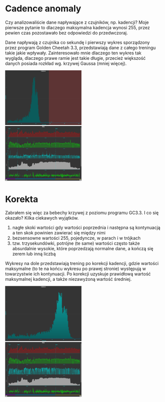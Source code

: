 # Cadence anomaly
Czy analizowaliście dane napływające z czujników, np. kadencji?
Moje pierwsze pytanie to dlaczego maksymalna kadencja wynosi 255, przez pewien czas pozostawało bez odpowiedzi do przedwczoraj.

Dane napływają z czujnika co sekundę i pierwszy wykres sporządzony przez program Golden Cheetah 3.3, przedstawiają dane z całego treningu takie jakie wpływały.
Zainteresowało mnie dlaczego ten wykres tak wygląda, dlaczego prawe ramie jest takie długie, przecież większość danych posiada rozkład wg. krzywej Gaussa (mniej więcej).

<div>
        <img width="49%" src="readme/cadence_before-fix.png" </img>
        <img height="0" width="2%">
        <img width="49%" src="readme/cadence-chart_before-fix.png"></img>
</div>

# Korekta
Zabrałem się więc za bebechy krzywej z poziomu programu GC3.3. I co się okazało? Kilka ciekawych wyjątków.
1. nagłe skoki wartości gdy wartości poprzednia i następna są kontynuacją a ten skok powinien zawierać się między nimi
2. bezsensowne wartości 255, pojedyncze, w parach i w trójkach
3. tzw. trzysekundówki, potrójne (te same) wartości często także absurdalnie wysokie, które poprzedzają normalne dane, a kończą się zerem lub inną liczbą

Wykresy na dole przedstawiają trening po korekcji kadencji, gdzie wartości maksymalne (to te na końcu wykresu po prawej stronie) występują w towarzystwie ich kontynuacji. Po korekcji uzyskuje prawidłową wartość maksymalnej kadencji, a także niezawyżoną wartość średniej. 

<div>
        <img width="49%" src="readme/cadence_after-fix.png" </img>
        <img height="0" width="2%">
        <img width="49%" src="readme/cadence-chart_after-fix.png"></img>
</div>



